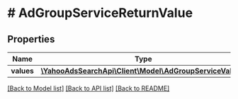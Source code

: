 # # AdGroupServiceReturnValue

## Properties

Name | Type | Description | Notes
------------ | ------------- | ------------- | -------------
**values** | [**\YahooAdsSearchApi\Client\Model\AdGroupServiceValue[]**](AdGroupServiceValue.md) |  | [optional] 

[[Back to Model list]](../../README.md#documentation-for-models) [[Back to API list]](../../README.md#documentation-for-api-endpoints) [[Back to README]](../../README.md)


